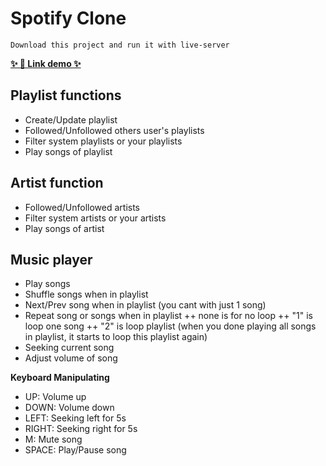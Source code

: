 # Spotify Clone

```
Download this project and run it with live-server
```

[**✨ 🚀 Link demo ✨**](https://huytrantuan.github.io/f8-zoom-module-2/)

## Playlist functions

- Create/Update playlist
- Followed/Unfollowed others user's playlists
- Filter system playlists or your playlists
- Play songs of playlist

## Artist function

- Followed/Unfollowed artists
- Filter system artists or your artists
- Play songs of artist

## Music player

- Play songs
- Shuffle songs when in playlist
- Next/Prev song when in playlist (you cant with just 1 song)
- Repeat song or songs when in playlist
  ++ none is for no loop
  ++ "1" is loop one song
  ++ "2" is loop playlist (when you done playing all songs in playlist, it starts to loop this playlist again)
- Seeking current song
- Adjust volume of song

**Keyboard Manipulating**

- UP: Volume up
- DOWN: Volume down
- LEFT: Seeking left for 5s
- RIGHT: Seeking right for 5s
- M: Mute song
- SPACE: Play/Pause song
